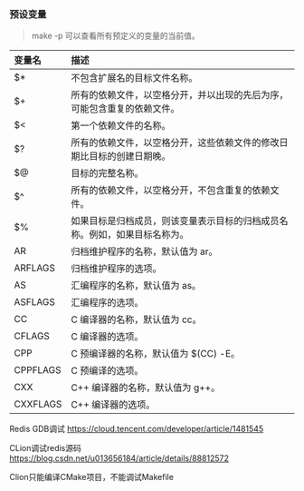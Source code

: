 ### 预设变量
> make -p 可以查看所有预定义的变量的当前值。

| 变量名     | 描述     |
| :------------- | :------------- |
| $*       | 不包含扩展名的目标文件名称。       |
| $+       | 所有的依赖文件，以空格分开，并以出现的先后为序，可能包含重复的依赖文件。       |
| $<       | 第一个依赖文件的名称。       |
| $?       | 所有的依赖文件，以空格分开，这些依赖文件的修改日期比目标的创建日期晚。       |
| $@       | 目标的完整名称。       |
| $^       | 所有的依赖文件，以空格分开，不包含重复的依赖文件。       |
| $%       | 如果目标是归档成员，则该变量表示目标的归档成员名称。例如，如果目标名称为。       |
| AR       | 归档维护程序的名称，默认值为 ar。       |
| ARFLAGS       | 归档维护程序的选项。       |
| AS       | 汇编程序的名称，默认值为 as。       |
| ASFLAGS       | 汇编程序的选项。       |
| CC        | C 编译器的名称，默认值为 cc。       |
| CFLAGS       | C 编译器的选项。       |
| CPP       | C 预编译器的名称，默认值为 $(CC) -E。       |
| CPPFLAGS       | C 预编译的选项。       |
| CXX       | C++ 编译器的名称，默认值为 g++。       |
| CXXFLAGS       | C++ 编译器的选项。       |




Redis GDB调试
https://cloud.tencent.com/developer/article/1481545

CLion调试redis源码
https://blog.csdn.net/u013656184/article/details/88812572


Clion只能编译CMake项目，不能调试Makefile
